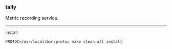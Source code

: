 ### tally

Metric recording service.

-----

install

```
PROTOC=/usr/local/bin/protoc make clean all install`
```